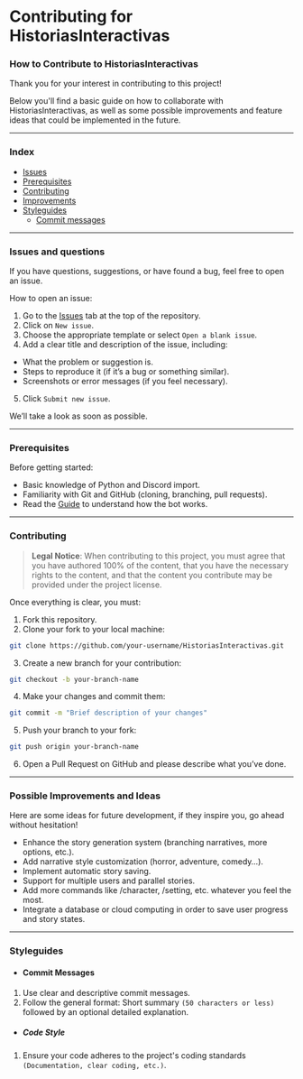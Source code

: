 # Contributing for **HistoriasInteractivas**

### How to Contribute to HistoriasInteractivas

Thank you for your interest in contributing to this project!

Below you'll find a basic guide on how to collaborate with HistoriasInteractivas, as well as some possible improvements and feature ideas that could be implemented in the future.

---

### Index

- [Issues]()
- [Prerequisites]()
- [Contributing]()
- [Improvements]()
- [Styleguides]()
  - [Commit messages]()

---

### Issues and questions

If you have questions, suggestions, or have found a bug, feel free to open an issue.

How to open an issue:
1. Go to the [Issues](https://github.com/moraalees/Proyecto-DIGI-BOT/issues) tab at the top of the repository.
2. Click on `New issue`.
3. Choose the appropriate template or select `Open a blank issue`.
4. Add a clear title and description of the issue, including:
  - What the problem or suggestion is.
  - Steps to reproduce it (if it’s a bug or something similar).
  - Screenshots or error messages (if you feel necessary).
5. Click `Submit new issue`.

We’ll take a look as soon as possible.


---

### Prerequisites

Before getting started:
- Basic knowledge of Python and Discord import.
- Familiarity with Git and GitHub (cloning, branching, pull requests).
- Read the [Guide](README.md) to understand how the bot works.

---

### Contributing

> **Legal Notice**: When contributing to this project, you must agree that you have authored 100% of the content, that you have the necessary rights to the content, and that the content you contribute may be provided under the project license.

Once everything is clear, you must:
1. Fork this repository.
2. Clone your fork to your local machine:
```bash
git clone https://github.com/your-username/HistoriasInteractivas.git
```
3. Create a new branch for your contribution:
```bash
git checkout -b your-branch-name
```
4. Make your changes and commit them:
```bash
git commit -m "Brief description of your changes"
```
5. Push your branch to your fork:
```bash
git push origin your-branch-name
```
6. Open a Pull Request on GitHub and please describe what you’ve done.

---

### Possible Improvements and Ideas

Here are some ideas for future development, if they inspire you, go ahead without hesitation!

* Enhance the story generation system (branching narratives, more options, etc.).
* Add narrative style customization (horror, adventure, comedy…).
* Implement automatic story saving.
* Support for multiple users and parallel stories.
* Add more commands like /character, /setting, etc. whatever you feel the most.
* Integrate a database or cloud computing in order to save user progress and story states.

---

### Styleguides

- #### Commit Messages
1. Use clear and descriptive commit messages.
2. Follow the general format: Short summary `(50 characters or less)` followed by an optional detailed explanation.
- ##### Code Style
1. Ensure your code adheres to the project's coding standards `(Documentation, clear coding, etc.)`.
